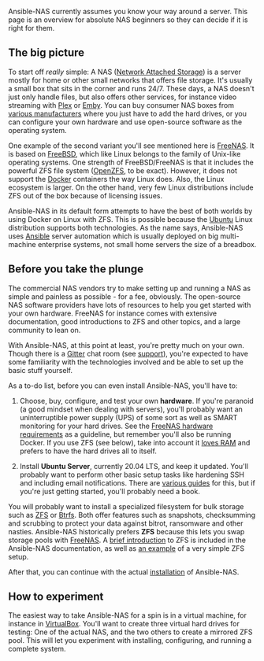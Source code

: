Ansible-NAS currently assumes you know your way around a server. This page is an
overview for absolute NAS beginners so they can decide if it is right for them.

## The big picture

To start off _really_ simple: A NAS ([Network Attached
Storage](https://en.wikipedia.org/wiki/Network-attached_storage)) is a server
mostly for home or other small networks that offers file storage. It's usually a
small box that sits in the corner and runs 24/7. These days, a NAS doesn't just
only handle files, but also offers other services, for instance video streaming
with [Plex](https://www.plex.tv/) or [Emby](https://emby.media/index.html). You
can buy consumer NAS boxes from [various
manufacturers](https://en.wikipedia.org/wiki/List_of_NAS_manufacturers) where
you just have to add the hard drives, or you can configure your own hardware and
use open-source software as the operating system.

One example of the second variant you'll see mentioned here is
[FreeNAS](https://freenas.org/). It is based on
[FreeBSD](https://www.freebsd.org/), which like Linux belongs to the family of
Unix-like operating systems. One strength of FreeBSD/FreeNAS is that it
includes the powerful ZFS file system
([OpenZFS](http://www.open-zfs.org/wiki/Main_Page), to be exact).  However, it
does not support the [Docker](https://www.docker.com/) containers the way Linux
does. Also, the Linux ecosystem is larger. On the other hand, very few Linux
distributions include ZFS out of the box because of licensing issues.

Ansible-NAS in its default form attempts to have the best of both worlds by
using Docker on Linux with ZFS. This is possible because the
[Ubuntu](https://www.ubuntu.com/server) Linux distribution supports both
technologies. As the name says, Ansible-NAS uses
[Ansible](https://www.ansible.com/) server automation which is usually deployed
on big multi-machine enterprise systems, not small home servers the size of a
breadbox.

## Before you take the plunge

The commercial NAS vendors try to make setting up and running a NAS as simple
and painless as possible - for a fee, obviously. The open-source NAS software
providers have lots of resources to help you get started with your own hardware.
FreeNAS for instance comes with extensive documentation, good introductions to
ZFS and other topics, and a large community to lean on.

With Ansible-NAS, at this point at least, you're pretty much on your own. Though
there is a [Gitter](https://gitter.im/Ansible-NAS/Chat) chat room (see
[support](support.md)), you're expected to have some familiarity with the
technologies involved and be able to set up the basic stuff yourself.

As a to-do list, before you can even install Ansible-NAS, you'll have to:

1. Choose, buy, configure, and test your own **hardware**. If you're paranoid (a
   good mindset when dealing with servers), you'll probably want an
   uninterruptible power supply (UPS) of some sort as well as SMART monitoring
   for your hard drives. See the [FreeNAS hardware
   requirements](https://freenas.org/hardware-requirements/) as a guideline, but
   remember you'll also be running Docker. If you use ZFS (see below), take into
   account it [loves RAM](zfs/zfs_overview.md) and prefers to have the hard
   drives all to itself.

1. Install **Ubuntu Server**, currently 20.04 LTS, and keep it updated. You'll
   probably want to perform other basic setup tasks like hardening SSH and
   including email notifications. There are [various
   guides](https://devanswers.co/ubuntu-18-04-initial-server-setup/) for this,
   but if you're just getting started, you'll probably need a book.

You will probably want to install a specialized filesystem for bulk storage such
as [ZFS](http://www.open-zfs.org/wiki/Main_Page) or
[Btrfs](https://btrfs.wiki.kernel.org/index.php/Main_Page). Both offer features
such as snapshots, checksumming and scrubbing to protect your data against
bitrot, ransomware and other nasties. Ansible-NAS historically prefers **ZFS**
because this lets you swap storage pools with
[FreeNAS](https://freenas.org/zfs/). A [brief introduction](zfs/zfs_overview.md)
to ZFS is included in the Ansible-NAS documentation, as well as [an
example](zfs/zfs_configuration.md) of a very simple ZFS setup.

After that, you can continue with the actual [installation](installation.md) of
Ansible-NAS.

## How to experiment

The easiest way to take Ansible-NAS for a spin is in a virtual machine, for
instance in [VirtualBox](https://www.virtualbox.org/). You'll want to create
three virtual hard drives for testing: One of the actual NAS, and the two others
to create a mirrored ZFS pool. This will let you experiment with installing,
configuring, and running a complete system. 
